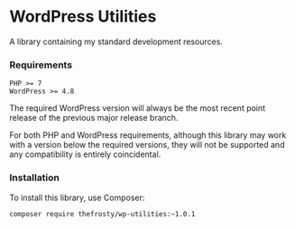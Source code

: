 # WordPress Utilities

A library containing my standard development resources.

### Requirements

```
PHP >= 7
WordPress >= 4.8
```

The required WordPress version will always be the most recent point release of
the previous major release branch.

For both PHP and WordPress requirements, although this library may work with a
version below the required versions, they will not be supported and any
compatibility is entirely coincidental.

### Installation

To install this library, use Composer:

```
composer require thefrosty/wp-utilities:~1.0.1
```
